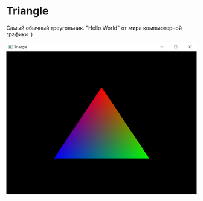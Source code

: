 # Triangle

Самый обычный треугольник. "Hello World" от мира компьютерной графики :)

![triangle.jpg](readme_files/triangle.png)